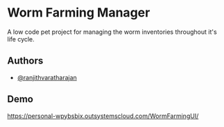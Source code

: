 
# Worm Farming Manager

A low code pet project for managing the worm inventories throughout it's life cycle.


## Authors

- [@ranjithvaratharajan](https://www.github.com/ranjithvaratharajan)


## Demo

https://personal-wpybsbix.outsystemscloud.com/WormFarmingUI/

